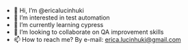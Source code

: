 - 👋 Hi, I’m @ericalucinhuki
- 👀 I’m interested in test automation
- 🌱 I’m currently learning cypress
- 💞️ I’m looking to collaborate on QA improvement skills
- 📫 How to reach me? By e-mail: erica.lucinhuki@gmail.com

<!---
ericalucinhuki/ericalucinhuki is a ✨ special ✨ repository because its `README.md` (this file) appears on your GitHub profile.
You can click the Preview link to take a look at your changes.
--->
